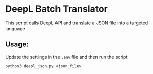 # DeepL Batch Translator

This script calls DeepL API and translate a JSON file into a targeted language

## Usage:

Update the settings in the `.env` file and then run the script:

```
python3 deepl_json.py <json_file>
```

